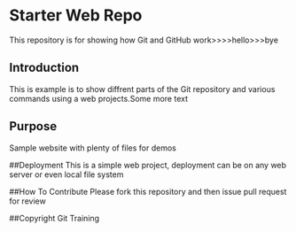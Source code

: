 # Starter Web Repo
This repository is for showing how Git and GitHub work>>>>hello>>>bye

## Introduction
This is example is to show diffrent parts of the Git repository and various commands using a web projects.Some more text

## Purpose

Sample website with plenty of files for demos

##Deployment
This is a simple web project, deployment
can be on any web server or even local file system
 
##How To Contribute
Please fork this repository and then issue pull request for review


##Copyright
Git Training
